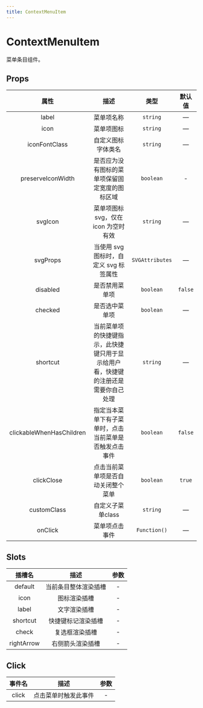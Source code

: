 ```yaml
---
title: ContextMenuItem
---
```


# ContextMenuItem

菜单条目组件。

## Props

| 属性 | 描述 | 类型 | 默认值 |
| :----: | :----: | :----: | :----: |
| label | 菜单项名称 | `string` | — |
| icon | 菜单项图标 | `string` | — |
| iconFontClass | 自定义图标字体类名 | `string` | — | `iconfont` |
| preserveIconWidth | 是否应为没有图标的菜单项保留固定宽度的图标区域 | `boolean` | - | `true` |
| svgIcon | 菜单项图标 svg，仅在 icon 为空时有效 | `string` | — | — |
| svgProps | 当使用 svg 图标时，自定义 svg 标签属性 | `SVGAttributes` | — | — |
| disabled | 是否禁用菜单项 | `boolean` | `false` |
| checked | 是否选中菜单项 | `boolean` | — | `false` |
| shortcut | 当前菜单项的快捷键指示，此快捷键只用于显示给用户看，快捷键的注册还是需要你自己处理 | `string` | — | `''` |
| clickableWhenHasChildren | 指定当本菜单下有子菜单时，点击当前菜单是否触发点击事件 | `boolean` | `false` |
| clickClose | 点击当前菜单项是否自动关闭整个菜单 | `boolean` | `true` |
| customClass | 自定义子菜单class | `string` | — |
| onClick | 菜单项点击事件 | `Function()` | — |

## Slots

| 插槽名 | 描述 | 参数 |
| :----: | :----: | :----: |
| default | 当前条目整体渲染插槽 | - |
| icon | 图标渲染插槽 | - |
| label | 文字渲染插槽 | - |
| shortcut | 快捷键标记渲染插槽 | - |
| check | 复选框渲染插槽 | - |
| rightArrow | 右侧箭头渲染插槽 | - |

## Click

| 事件名 | 描述 | 参数 |
| :----: | :----: | :----: |
| click | 点击菜单时触发此事件 | - |